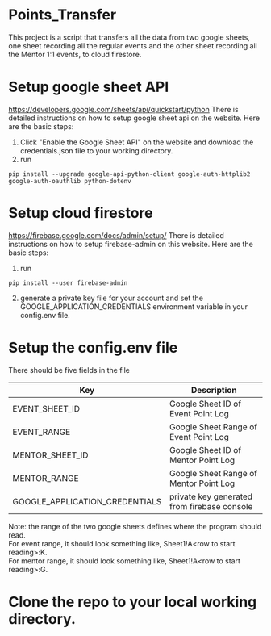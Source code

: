# Points_Transfer
This project is a script that transfers all the data from two google sheets, one sheet recording all the regular events 
and the other sheet recording all the Mentor 1:1 events, to cloud firestore.
# Setup google sheet API
https://developers.google.com/sheets/api/quickstart/python
There is detailed instructions on how to setup google sheet api on the website.
Here are the basic steps:
1. Click "Enable the Google Sheet API" on the website and download the credentials.json file to your working directory.
2. run 
```
pip install --upgrade google-api-python-client google-auth-httplib2 google-auth-oauthlib python-dotenv
```
# Setup cloud firestore
https://firebase.google.com/docs/admin/setup/
There is detailed instructions on how to setup firebase-admin on this website.
Here are the basic steps:
1. run
```
pip install --user firebase-admin
```
2. generate a private key file for your account and set the GOOGLE_APPLICATION_CREDENTIALS environment variable in your config.env file.
# Setup the config.env file
There should be five fields in the file

|                 Key                  |                Description                                   |
|--------------------------------------|--------------------------------------------------------------|
|        EVENT_SHEET_ID                | Google Sheet ID of Event Point Log                           |
|        EVENT_RANGE                   | Google Sheet Range of Event Point Log                        |
|        MENTOR_SHEET_ID               | Google Sheet ID of Mentor Point Log                          |
|        MENTOR_RANGE                  | Google Sheet Range of Mentor Point Log                       |
| GOOGLE_APPLICATION_CREDENTIALS       | private key generated from firebase console                  |

Note: the range of the two google sheets defines where the program should read.\
For event range, it should look something like, Sheet1!A\<row to start reading\>:K.\
For mentor range, it should look something like, Sheet1!A\<row to start reading\>:G.

# Clone the repo to your local working directory.


